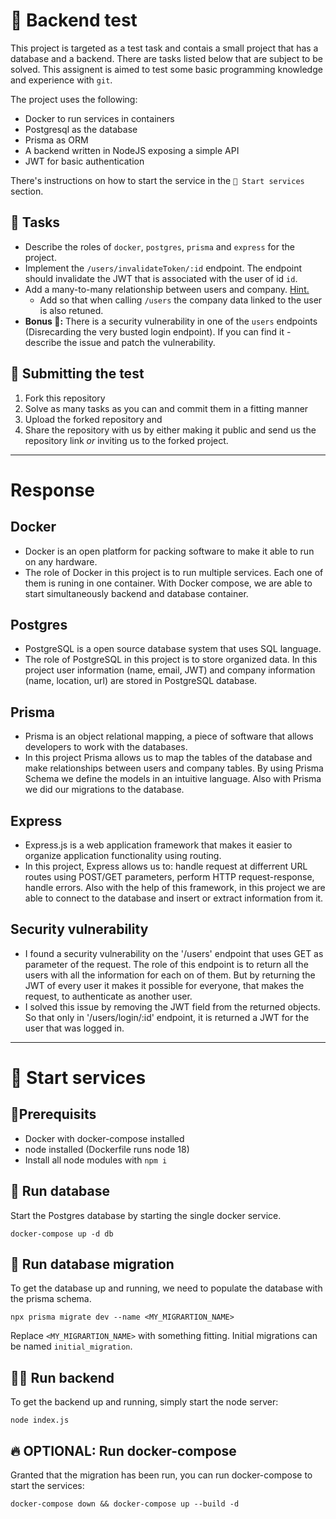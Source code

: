 # 🧪 Backend test

This project is targeted as a test task and contais a small project that has a database and a backend. There are tasks listed below that are subject to be solved. This assignent is aimed to test some basic programming knowledge and experience with `git`.

The project uses the following:

-   Docker to run services in containers
-   Postgresql as the database
-   Prisma as ORM
-   A backend written in NodeJS exposing a simple API
-   JWT for basic authentication

There's instructions on how to start the service in the `🚀 Start services` section.

## 🧾 Tasks

-   Describe the roles of `docker`, `postgres`, `prisma` and `express` for the project.
-   Implement the `/users/invalidateToken/:id` endpoint. The endpoint should invalidate the JWT that is associated with the user of id `id`.
-   Add a many-to-many relationship between users and company. [Hint.](https://www.prisma.io/docs/concepts/components/prisma-schema/relations/many-to-many-relations)
    -   Add so that when calling `/users` the company data linked to the user is also retuned.
-   **Bonus 🚨:** There is a security vulnerability in one of the `users` endpoints (Disrecarding the very busted login endpoint). If you can find it - describe the issue and patch the vulnerability.

## 🏁 Submitting the test

1. Fork this repository
2. Solve as many tasks as you can and commit them in a fitting manner
3. Upload the forked repository and
4. Share the repository with us by either making it public and send us the repository link _or_ inviting us to the forked project.

---
# Response 

##  Docker

-   Docker is an open platform for packing software to make it able to run on any hardware. 
-   The role of Docker in this project is to run multiple services. Each one of them is runing in one container. With Docker compose, we are able to start simultaneously backend and database container. 

##  Postgres

-   PostgreSQL is a open source database system that uses SQL language. 
-   The role of PostgreSQL in this project is to store organized data. In this project user information (name, email, JWT) and company information (name, location, url) are stored in PostgreSQL database.  

## Prisma

-   Prisma is an object relational mapping, a piece of software that allows developers to work with the databases. 
-   In this project Prisma allows us to map the tables of the database and make relationships between users and company tables. By using Prisma Schema we define the models in an intuitive language. Also with Prisma we did our migrations to the database.

## Express

-   Express.js is a web application framework that makes it easier to organize application functionality using routing.
-   In this project, Express allows us to: handle request at differrent URL routes using POST/GET parameters, perform HTTP request-response, handle errors. Also with the help of this framework, in this project we are able to connect to the database and insert or extract information from it. 

## Security vulnerability

-   I found a security vulnerability on the '/users' endpoint that uses GET as parameter of the request. The role of this endpoint is to return all the users with all the information for each on of them. But by returning the JWT of every user it makes it possible for everyone, that makes the request, to authenticate as another user.
-   I solved this issue by removing the JWT field from the returned objects. So that only in '/users/login/:id' endpoint, it is returned a JWT for the user that was logged in.

---

# 🚀 Start services

## 📍Prerequisits

-   Docker with docker-compose installed
-   node installed (Dockerfile runs node 18)
-   Install all node modules with `npm i`

## 💾 Run database

Start the Postgres database by starting the single docker service.

```
docker-compose up -d db
```

## 🌱 Run database migration

To get the database up and running, we need to populate the database with the prisma schema.

```
npx prisma migrate dev --name <MY_MIGRARTION_NAME>
```

Replace `<MY_MIGRARTION_NAME>` with something fitting. Initial migrations can be named `initial_migration`.

## 🏃‍♀️ Run backend

To get the backend up and running, simply start the node server:

```
node index.js
```

## 🔥 OPTIONAL: Run docker-compose

Granted that the migration has been run, you can run docker-compose to start the services:

```
docker-compose down && docker-compose up --build -d
```
